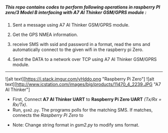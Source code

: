 ##### This repo contains codes to perform following operations in raspberry PI zero/3 Model B interfacing with A7 AI Thinker GSM/GPRS module :

1. Sent a message using A7 AI Thinker GSM/GPRS module.

2. Get the GPS NMEA information.

3. receive SMS with ssid and password in a format, read the sms and automatically connect to the given wifi in the raspberry pi Zero.

4. Send the DATA to a network over TCP using A7 AI Thinker GSM/GPRS module.

***

![alt text][https://i.stack.imgur.com/yHddo.png "Raspberry Pi Zero"]
![alt text][http://www.icstation.com/images/big/products/11470_4_2239.JPG "A7 AI Thinker"]

+ First, Connect **A7 AI Thinker UART** to **Raspberry Pi Zero UART** *(Tx/Rx = Rx/Tx)*.
+ Run, ```gsm2.py```. The programs polls for the matching SMS. If matches, connects the *Raspberry Pi Zero* to 

* Note: Change string format in *gsm2.py* to modify sms format.

